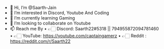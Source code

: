 - 👋 Hi, I’m @Saarth-Jain
- 👀 I’m interested in Discord, Youtube And Coding
- 🌱 I’m currently learning Gaming
- 💞️ I’m looking to collaborate on Youtube
- 📫 Reach me By 
• 👉🏻 Discord: Saarth22#5318 || 794955872094781460
• 👉🏻 YouTube: https://youtube.com/captaingamerz
• 👉🏻 Reddit : https://reddit.com/r/Saarth22
